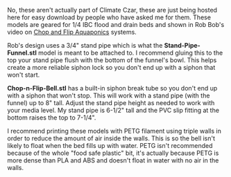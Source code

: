 No, these aren't actually part of Climate Czar, these are just being hosted here for easy download by people who have asked me for them. These models are geared for 1/4 IBC flood and drain beds and shown in Rob Bob's video on [Chop and Flip Aquaponics](https://www.youtube.com/watch?v=b_VROMhAoSs) systems.

Rob's design uses a 3/4" stand pipe which is what the **Stand-Pipe-Funnel.stl** model is meant to be attached to. I recommend gluing this to the top your stand pipe flush with the bottom of the funnel's bowl. This helps create a more reliable siphon lock so you don't end up with a siphon that won't start.

**Chop-n-Flip-Bell.stl** has a built-in siphon break tube so you don't end up with a siphon that won't stop. This will work with a stand pipe (with the funnel) up to 8" tall. Adjust the stand pipe height as needed to work with your media level. My stand pipe is 6-1/2" tall and the PVC slip fitting at the bottom raises the top to 7-1/4".

I recommend printing these models with PETG filament using triple walls in order to reduce the amount of air inside the walls. This is so the bell isn't likely to float when the bed fills up with water. PETG isn't recommended because of the whole "food safe plastic" bit, it's actually because PETG is more dense than PLA and ABS and doesn't float in water with no air in the walls.
